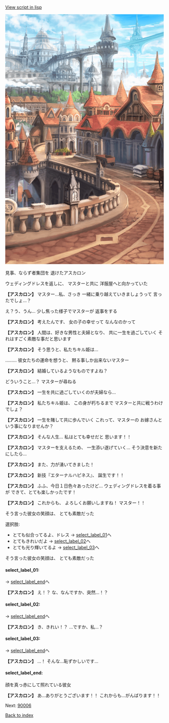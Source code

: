 [View script in lisp](../scripts/10235204.txt)

![town.png](../images/backgrounds/town.png)

見事、ならず者集団を
退けたアスカロン

ウェディングドレスを返しに、
マスターと共に
洋服屋へと向かっていた

**【アスカロン】**
マスター…私、さっき
一緒に乗り越えていきましょうって
言ったでしょ…？

え？う、うん…
少し焦った様子でマスターが
返事をする

**【アスカロン】**
考えたんです、
女の子の幸せって
なんなのかって

**【アスカロン】**
人間は、好きな男性と夫婦となり、
共に一生を過ごしていく
それはすごく素敵な事だと思います

**【アスカロン】**
そう思うと、私たちキル姫は…

………
彼女たちの運命を想うと、
黙る事しか出来ないマスター

**【アスカロン】**
結婚しているようなものですよね？

どういうこと…？
マスターが尋ねる

**【アスカロン】**
一生を共に過ごしていくのが夫婦なら…

**【アスカロン】**
私たちキル姫は、
この身が朽ちるまで
マスターと共に戦うわけでしょ？

**【アスカロン】**
一生を賭して共に歩んでいく
これって、マスターの
お嫁さんという事になりませんか？

**【アスカロン】**
そんな人生…
私はとても幸せだと
思います！！

**【アスカロン】**
マスターを支えるため、
一生添い遂げていく…
そう決意を新たにしたら…

**【アスカロン】**
また、力が湧いてきました！

**【アスカロン】**
新技『エターナルハピネス』、
誕生です！！

**【アスカロン】**
ふふ、今日１日色々あったけど…
ウェディングドレスを着る事が
できて、とても楽しかったです！

**【アスカロン】**
これからも、
よろしくお願いしますね！
マスター！！

そう言った彼女の笑顔は、
とても素敵だった

選択肢:
- とても似合ってるよ、ドレス → [select_label_01](#select_label_01)へ
- とてもきれいだよ → [select_label_02](#select_label_02)へ
- とても光り輝いてるよ → [select_label_03](#select_label_03)へ

そう言った彼女の笑顔は、
とても素敵だった

#### select_label_01:
 → [select_label_end](#select_label_end)へ

**【アスカロン】**
え！？
な、なんですか、突然…！？

#### select_label_02:
 → [select_label_end](#select_label_end)へ

**【アスカロン】**
き、きれい！？
…ですか、私…？

#### select_label_03:
 → [select_label_end](#select_label_end)へ

**【アスカロン】**
…！
そんな…恥ずかしいです…

#### select_label_end:

顔を真っ赤にして照れている彼女

**【アスカロン】**
あ…ありがとうございます！！
これからも…がんばります！！

Next: [90006](90006.md)

[Back to index](index.md)
